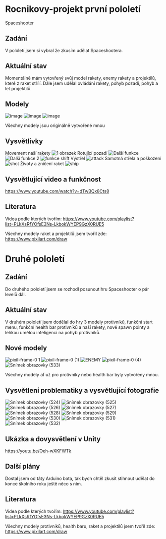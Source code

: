 # Rocnikovy-projekt první pololetí
Spaceshooter
## Zadání
V pololetí jsem si vybral že zkusím udělat Spaceshootera.
## Aktuální stav 
Momentálně mám vytovřený svůj model rakety, enemy rakety a projektilů, které z raket střílí. Dále jsem udělal ovládání rakety, pohyb pozadí, pohyb a let projektilů.
## Modely
![image](https://github.com/Dejwicek/Rocnikovy-projekt/assets/154470308/0ac9d15e-a1e2-4905-808a-56bdf6cb5c2b)
![image](https://github.com/Dejwicek/Rocnikovy-projekt/assets/154470308/565a368a-b5b5-4877-be3d-92f45c6dd46e)
![image](https://github.com/Dejwicek/Rocnikovy-projekt/assets/154470308/dde3a995-8e07-4f2f-8a51-a3dfaf7ec22f)


Všechny modely jsou originálně vytvořené mnou
## Vysvětlivky
Movement naší rakety
![1  obrazek](https://github.com/Dejwicek/Rocnikovy-projekt/assets/154470308/ff06679d-92f7-4c29-8acf-6d59cec95be2)
Rotující pozadí 
![Další funkce](https://github.com/Dejwicek/Rocnikovy-projekt/assets/154470308/4a0aef58-ab58-4161-9345-59bbb73ed51b)
![Další funkce 2](https://github.com/Dejwicek/Rocnikovy-projekt/assets/154470308/5e68a965-f153-4092-9d18-ace7028e5f1a)
![funkce shift](https://github.com/Dejwicek/Rocnikovy-projekt/assets/154470308/4b567094-e423-4e8a-8104-d91db34a1248)
Výstřel
![attack](https://github.com/Dejwicek/Rocnikovy-projekt/assets/154470308/0ac7d07b-a4f7-4f3a-885f-f56beda6283f)
Samotná střela a poškození
![shot](https://github.com/Dejwicek/Rocnikovy-projekt/assets/154470308/c0500b55-4dce-4f70-ab68-fe09ffc15869)
Životy a zničení raket
![ship](https://github.com/Dejwicek/Rocnikovy-projekt/assets/154470308/7cd8f35f-fdff-4fc5-b5ba-233539ccd230)
## Vysvětlující video a funkčnost
https://www.youtube.com/watch?v=dTwBQx8Cts8
## Literatura
Videa podle kterých tvořím: 
https://www.youtube.com/playlist?list=PLkXsRfYOfsE3Ns-LkbokWYEP9GzX0RUE5

Všechny modely raket a projektilů jsem tvořil zde:
https://www.pixilart.com/draw

# Druhé pololetí
## Zadání
Do druhého pololetí jsem se rozhodl posunout hru Spaceshooter o pár levelů dál.
## Aktuální stav
V druhém pololetí jsem dodělal do hry 3 modely protivníků, funkční start menu, funkční health bar protivníků a naší rakety, nové spawn pointy a lehkou umělou inteligenci na pohyb protivníků.
## Nové modely
![pixil-frame-0 1](https://github.com/Dejwicek/Rocnikovy-projekt/assets/154470308/b85934a8-85b9-47ed-b86d-5d236a711d27)
![pixil-frame-0 (1)](https://github.com/Dejwicek/Rocnikovy-projekt/assets/154470308/7e2124b8-0051-413a-ac22-f9a40ac08a88)
![ENEMY](https://github.com/Dejwicek/Rocnikovy-projekt/assets/154470308/430fbba7-df67-4f18-9db9-b2270aaf5e2e)
![pixil-frame-0 (4)](https://github.com/Dejwicek/Rocnikovy-projekt/assets/154470308/18bcc3f6-603e-4148-b86b-654a48969a5c)
![Snímek obrazovky (533)](https://github.com/Dejwicek/Rocnikovy-projekt/assets/154470308/9ff76ede-ccab-469c-b211-ed97cb157f7d)

Všechny modely ať už pro protivníky nebo health bar byly vytvořeny mnou.
## Vysvětlení problematiky a vysvětlující fotografie
![Snímek obrazovky (524)](https://github.com/Dejwicek/Rocnikovy-projekt/assets/154470308/18d25495-a7cd-4b10-a913-29084c7c4199)
![Snímek obrazovky (525)](https://github.com/Dejwicek/Rocnikovy-projekt/assets/154470308/eda2f6c2-cd0a-47b6-9f1e-25b0a7673dcd)
![Snímek obrazovky (526)](https://github.com/Dejwicek/Rocnikovy-projekt/assets/154470308/ff021003-672a-4701-a899-0925bb2345b3)
![Snímek obrazovky (527)](https://github.com/Dejwicek/Rocnikovy-projekt/assets/154470308/81e02fc8-01b8-4c5e-ad94-413e3295ce9b)
![Snímek obrazovky (528)](https://github.com/Dejwicek/Rocnikovy-projekt/assets/154470308/ec2fe8f0-9fc9-45ae-a13d-bc1a6313a3a3)
![Snímek obrazovky (529)](https://github.com/Dejwicek/Rocnikovy-projekt/assets/154470308/89540b10-60c2-4014-aefb-1e1188408dac)
![Snímek obrazovky (530)](https://github.com/Dejwicek/Rocnikovy-projekt/assets/154470308/966a2d5f-c485-48b8-bac8-4615b0b25c17)
![Snímek obrazovky (531)](https://github.com/Dejwicek/Rocnikovy-projekt/assets/154470308/fb95c5c5-72b1-4736-ba37-a3a349ae87a4)
![Snímek obrazovky (532)](https://github.com/Dejwicek/Rocnikovy-projekt/assets/154470308/37545989-6aaa-48c0-b8ee-702b10afcd90)

## Ukázka a dovysvětlení v Unity
https://youtu.be/Oeh-wXKFWTk
## Další plány
Dostal jsem od táty Arduino bota, tak bych chtěl zkusit stihnout udělat do konce školního roku ještě něco s ním.
## Literatura
Videa podle kterých tvořím: 
https://www.youtube.com/playlist?list=PLkXsRfYOfsE3Ns-LkbokWYEP9GzX0RUE5

Všechny modely protivníků, health baru, raket a projektilů jsem tvořil zde:
https://www.pixilart.com/draw
